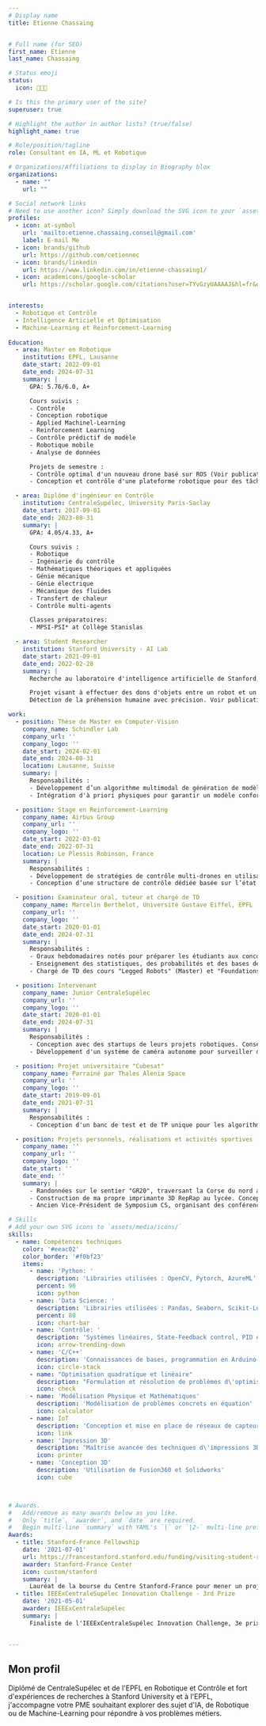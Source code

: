 ```yaml
---
# Display name
title: Etienne Chassaing


# Full name (for SEO)
first_name: Etienne
last_name: Chassaing

# Status emoji
status:
  icon: 👨🏻‍💻

# Is this the primary user of the site?
superuser: true

# Highlight the author in author lists? (true/false)
highlight_name: true

# Role/position/tagline
role: Consultant en IA, ML et Robotique

# Organizations/Affiliations to display in Biography blox
organizations:
  - name: ""
    url: ""

# Social network links
# Need to use another icon? Simply download the SVG icon to your `assets/media/icons/` folder.
profiles:
  - icon: at-symbol
    url: 'mailto:etienne.chassaing.conseil@gmail.com'
    label: E-mail Me
  - icon: brands/github
    url: https://github.com/cetiennec
  - icon: brands/linkedin
    url: https://www.linkedin.com/in/etienne-chassaing1/
  - icon: academicons/google-scholar
    url: https://scholar.google.com/citations?user=TYvGzyUAAAAJ&hl=fr&oi=ao


interests:
  - Robotique et Contrôle
  - Intelligence Articielle et Optimisation
  - Machine-Learning et Reinforcement-Learning
  
Education:
  - area: Master en Robotique
    institution: EPFL, Lausanne
    date_start: 2022-09-01
    date_end: 2024-07-31
    summary: |
      GPA: 5.76/6.0, A+

      Cours suivis :
      - Contrôle
      - Conception robotique
      - Applied Machinel-Learning
      - Reinforcement Learning
      - Contrôle prédictif de modèle
      - Robotique mobile
      - Analyse de données

      Projets de semestre :
      - Contrôle optimal d'un nouveau drone basé sur ROS (Voir publication ci-dessous)
      - Conception et contrôle d'une plateforme robotique pour des tâches de biologie en laboratoire

  - area: Diplôme d'ingénieur en Contrôle
    institution: CentraleSupélec, University Paris-Saclay
    date_start: 2017-09-01
    date_end: 2023-08-31
    summary: |
      GPA: 4.05/4.33, A+

      Cours suivis :
      - Robotique
      - Ingénierie du contrôle
      - Mathématiques théoriques et appliquées
      - Génie mécanique
      - Génie électrique
      - Mécanique des fluides
      - Transfert de chaleur
      - Contrôle multi-agents

      Classes préparatoires:
      - MPSI-PSI* at Collège Stanislas

  - area: Student Researcher
    institution: Stanford University - AI Lab
    date_start: 2021-09-01
    date_end: 2022-02-28
    summary: |
      Recherche au laboratoire d'intelligence artificielle de Stanford, sous la direction du professeur J. Kenneth Salisbury.

      Projet visant à effectuer des dons d'objets entre un robot et un humain.
      Détection de la préhension humaine avec précision. Voir publication ci-dessous.

work:
  - position: Thèse de Master en Computer-Vision
    company_name: Schindler Lab
    company_url: ''
    company_logo: ''
    date_start: 2024-02-01
    date_end: 2024-08-31
    location: Lausanne, Suisse
    summary: |
      Responsabilités :
      - Développement d’un algorithme multimodal de génération de modèles thermiques de bâtiments. Ce modèle permet de prévoir le besoin futur de rénovation thermique d'un bâtiment.
      - Intégration d'à priori physiques pour garantir un modèle conforme aux lois de transfert de chaleur.

  - position: Stage en Reinforcement-Learning
    company_name: Airbus Group
    company_url: ''
    company_logo: ''
    date_start: 2022-03-01
    date_end: 2022-07-31
    location: Le Plessis Robinson, France
    summary: |
      Responsabilités :
      - Développement de stratégies de contrôle multi-drones en utilisant le Deep Reinforcement Learning (DRL).
      - Conception d’une structure de contrôle dédiée basée sur l’état de l’art existant.

  - position: Examinateur oral, tuteur et chargé de TD
    company_name: Marcelin Berthelot, Université Gustave Eiffel, EPFL
    company_url: ''
    company_logo: ''
    date_start: 2020-01-01
    date_end: 2024-07-31
    summary: |
      Responsabilités :
      - Oraux hebdomadaires notés pour préparer les étudiants aux concours d’entrée des Grandes Écoles.
      - Enseignement des statistiques, des probabilités et des bases de l'algèbre à des étudiants de licence.
      - Chargé de TD des cours "Legged Robots" (Master) et "Foundations of Artificial Intelligence" (Bachelor) à l'EPFL.

  - position: Intervenant
    company_name: Junior CentraleSupélec
    company_url: ''
    company_logo: ''
    date_start: 2020-01-01
    date_end: 2024-07-31
    summary: |
      Responsabilités :
      - Conception avec des startups de leurs projets robotiques. Conseil sur les aspects de contrôle.
      - Développement d'un système de caméra autonome pour surveiller des bactéries pour Médecins Sans Frontières.

  - position: Projet universitaire "Cubesat"
    company_name: Parrainé par Thales Alenia Space
    company_url: ''
    company_logo: ''
    date_start: 2019-09-01
    date_end: 2021-07-31
    summary: |
      Responsabilités :
      - Conception d'un banc de test et de TP unique pour les algorithmes de contrôle d'attitude. Le projet a été soutenu devant le CNES et Thales Alenia Space.

  - position: Projets personnels, réalisations et activités sportives
    company_name: ''
    company_url: ''
    company_logo: ''
    date_start: ''
    date_end: ''
    summary: |
      - Randonnées sur le sentier "GR20", traversant la Corse du nord au sud. Grimpeur en falaise et en grande voie.
      - Construction de ma propre imprimante 3D RepRap au lycée. Conception d'un robot sphérique "BB8" pour le concours des grandes écoles.
      - Ancien Vice-Président de Symposium CS, organisant des conférences sur le campus (François Hollande...).

# Skills
# Add your own SVG icons to `assets/media/icons/`
skills:
  - name: Compétences techniques
    color: '#eeac02'
    color_border: '#f0bf23'
    items:
      - name: 'Python: '
        description: 'Librairies utilisées : OpenCV, Pytorch, AzureML'
        percent: 90
        icon: python
      - name: 'Data Science: ' 
        description: 'Librairies utilisées : Pandas, Seaborn, Scikit-Learn'
        percent: 80
        icon: chart-bar
      - name: 'Contrôle: ' 
        description: 'Systèmes linéaires, State-Feedback control, PID et MPC'
        icon: arrow-trending-down
      - name: 'C/C++'
        description: 'Connaissances de bases, programmation en Arduino'
        icon: circle-stack
      - name: "Optimisation quadratique et linéaire"
        description: "Formulation et résolution de problèmes d\'optimisation"
        icon: check
      - name: 'Modélisation Physique et Mathématiques'
        description: 'Modélisation de problèmes concrets en équation'
        icon: calculator
      - name: IoT
        description: 'Conception et mise en place de réseaux de capteurs'
        icon: link
      - name: 'Impression 3D'
        description: "Maîtrise avancée des techniques d\'impressions 3D, conception et montage d\'imprimantes"
        icon: printer
      - name: 'Conception 3D'
        description: 'Utilisation de Fusion360 et Solidworks'
        icon: cube



# Awards.
#   Add/remove as many awards below as you like.
#   Only `title`, `awarder`, and `date` are required.
#   Begin multi-line `summary` with YAML's `|` or `|2-` multi-line prefix and indent 2 spaces below.
Awards:
  - title: Stanford-France Fellowship
    date: '2021-07-01'
    url: https://francestanford.stanford.edu/funding/visiting-student-researcher-fellowship
    awarder: Stanford-France Center
    icon: custom/stanford
    summary: |
      Lauréat de la bourse du Centre Stanford-France pour mener un projet de recherche de 6 mois à l'Université de Stanford. 
  - title: IEEExCentraleSupélec Innovation Challenge - 3rd Prize
    date: '2021-05-01'
    awarder: IEEExCentraleSupélec
    summary: |
      Finaliste de l'IEEExCentraleSupélec Innovation Challenge, 3e prix. Le projet a été associé au CS³ - Centre Spatial de CentraleSupélec pour les CubeSats.


---
```


## Mon profil

Diplômé de CentraleSupélec et de l'EPFL en Robotique et Contrôle et fort d'expériences de recherches à Stanford University et à l'EPFL, j'accompagne votre PME souhaitant explorer des sujet d'IA, de Robotique ou de Machine-Learning pour répondre à vos problèmes métiers. 
